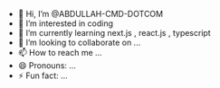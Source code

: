 - 👋 Hi, I’m @ABDULLAH-CMD-DOTCOM
- 👀 I’m interested in coding
- 🌱 I’m currently learning next.js , react.js , typescript  
- 💞️ I’m looking to collaborate on ...
- 📫 How to reach me ...
- 😄 Pronouns: ...
- ⚡ Fun fact: ...

<!---
ABDULLAH-CMD-DOTCOM/ABDULLAH-CMD-DOTCOM is a ✨ special ✨ repository because its `README.md` (this file) appears on your GitHub profile.
You can click the Preview link to take a look at your changes.
--->
